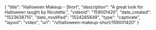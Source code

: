 {
    "title": "Halloween Makeup - Short",
    "description": "A great look for Halloween taught by Nicolette.",
    "videoid": "159001420",
    "date_created": "1523638715",
    "date_modified": "1524285649",
    "type": "captivate",
    "layout": "video",
    "url": "\/v\/halloween-makeup-short\/159001420"
}